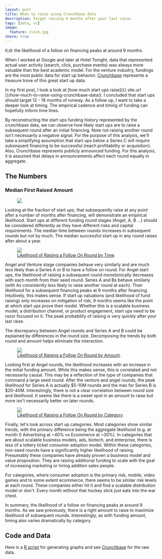 ```yaml
---
layout: post
title: When to raise using Crunchbase data
description: Target raising 9 months after your last raise.
tags: [data, vc]
image:
  feature: clock.jpg
share: true
---
```


tl;dr the likelihood of a follow on financing peaks at around 9 months.

When I worked at Google and later at Hotel Tonight, data that represented actual user activity (search, click, purchase events) was always more valuable than the best academic model. For the venture industry, fundings are the most public data for start up behavior. [Crunchbase](http://info.crunchbase.com/about/crunchbase-data-exports/) represents a treasure trove of this great start up data.

In my first post, I took a look at [how much start ups raise]({{ site.url }}/how-much-to-raise-using-crunchbase-data/). I concluded that start ups should target 12 - 18 months of runway. As a follow up, I want to take a deeper look at timing.  The empirical cadence and timing of funding can hopefully inform time lines.

By reconstructing the start ups funding history represented by the crunchbase data, we can observe how likely start ups are to raise a subsequent round after an initial financing.  Note not raising another round isn't necessarily a negative signal.  For the purpose of this analysis, we'll take a simplifying assumption that start ups below a Series C will require subsequent financing to be successful (reach profitability or acquisition).  Also, Crunchbase represents publicly announced funding.  For this analysis, it is assumed that delays in announcements affect each round equally in aggregate.

## The Numbers

### Median First Raised Amount
<figure>
  <a href="{{ site.url }}/images/crunchbase/medians-time.png"><img src="{{ site.url }}/images/crunchbase/medians-time.png" /></a>
</figure>

Looking at the fraction of start ups, that subsequently raise at any point after a number of months after financing, will demonstrate an empirical likelihood.  Start ups at different funding round stages (Angel, A, B ...) should be considered differently as they have different risks and capital requirements.  The median time between rounds increases in subsequent rounds but not by much.  The median successful start up in any round raises after about a year.

<figure>
  <a href="{{ site.url }}/images/crunchbase/follow-on-likelihood-by-time.png"><img src="{{ site.url }}/images/crunchbase/follow-on-likelihood-by-time.png" /></a>
  <figcaption><a href="{{ site.url }}/images/crunchbase/follow-on-likelihood-by-time.png" title="Likelihood of Raising a Follow On Round by Time">Likelihood of Raising a Follow On Round by Time</a>.</figcaption>
</figure>

Angel and Venture stage companies behave very similarly and are much less likely than a Series A or B to have a follow on round.  For Angel start ups, the likelihood of raising a subsequent round monotonically decreases with each month from their seed round.  Series A and Bs behave similarly (with As consistently less likely to raise another round at each).  Their likelihood for a subsequent financing peaks at 9 months after financing.  Intuitively, this makes sense.  If start up valuations (and likelihood of fund raising) only increases on mitigation of risk, 9 months seems like the point at which start ups prove their model.  Whether this is a scalable business model, a distribution channel, or product engagement, start ups need to be razor focused on it.  The peak probability of raising is very quickly after your last raise.

The discrepancy between Angel rounds and Series A and B could be explained by differences in the round size.  Decomposing the trends by both round and amount helps eliminate the interaction.

<figure>
  <a href="{{ site.url }}/images/crunchbase/follow-on-likelihood-by-round-size.png"><img src="{{ site.url }}/images/crunchbase/follow-on-likelihood-by-round-size.png" /></a>
  <figcaption><a href="{{ site.url }}/images/crunchbase/follow-on-likelihood-by-size.png" title="Likelihood of Raising a Follow On Round by Amount">Likelihood of Raising a Follow On Round by Amount</a>.</figcaption>
</figure>

Looking first at Angel rounds, the likelihood increases with an increase in the initial funding amount.  While this makes sense, this is correlated and not necessarily causal.  This may be a reflection of the type of companies that command a large seed round.  After the venture and angel rounds, the peak likelihood for Series A is actually $5-10M rounds and the max for Series B is $20-40M.  Interestingly, there is not a clear correlation between round size and likelihood.  It seems like there is a sweet spot in an amount to raise but more isn't necessarily better on later rounds.

<figure>
  <a href="{{ site.url }}/images/crunchbase/follow-on-likelihood-by-round-category.png"><img src="{{ site.url }}/images/crunchbase/follow-on-likelihood-by-round-category.png" /></a>
  <figcaption><a href="{{ site.url }}/images/crunchbase/follow-on-likelihood-by-round-category.png" title="Likelihood of Raising a Follow On Round by Category">Likelihood of Raising a Follow On Round by Category</a>.</figcaption>
</figure>

Finally, let's look across start up categories.  Most categories show similar trends, with the primary difference being the aggregate likelihood (e.g. at month 0 Advertising at ~40% vs Ecommerce at ~30%).  In categories that are about scalable business models, ads, biotech, and enterprise, there is less of a lottery ticket consumer adoption model.  Within these categories, non-seed rounds have a significantly higher likelihood of raising.  Presumably these companies have already proven a business model and value proposition.  They are raising additional funding to scale with the goal of increasing marketing or hiring addition sales people.

For categories, where consumer adoption is the primary risk, mobile, video games and to some extent ecommerce, there seems to be similar risk levels at each round.  These companies either hit it and find a scalable distribution model or don't.  Every month without that hockey stick just eats into the war chest.

In summary, the likelihood of a follow on financing peaks at around 9 months.  As we saw previously, there is a right amount to raise to maximize likelihood of subsequent rounds.  Interestingly, as with funding amount, timing also varies dramatically by category.

## Code and Data

Here is a [R script](https://gist.github.com/jdavidson/8406379) for generating graphs and see [Crunchbase](http://info.crunchbase.com/about/crunchbase-data-exports/) for the raw data.

